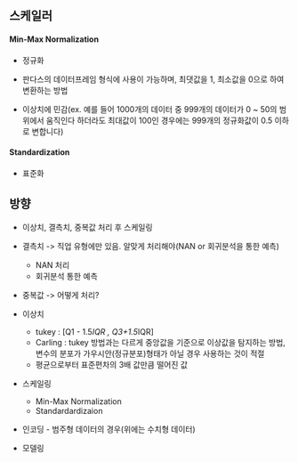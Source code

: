 ## 스케일러

#### **Min-Max Normalization**

* 정규화
* 판다스의 데이터프레임 형식에 사용이 가능하며, 최댓값을 1, 최소값을 0으로 하여 변환하는 방법

* 이상치에 민감(ex. 예를 들어 1000개의 데이터 중 999개의 데이터가 0 ~ 50의 범위에서 움직인다 하더라도 최대값이 100인 경우에는 999개의 정규화값이 0.5 이하로 변합니다)

#### Standardization

* 표준화







## 방향

- 이상치, 결측치, 중복값 처리 후 스케일링

  

- 결측치 -> 직업 유형에만 있음. 알맞게 처리해야(NAN or 회귀분석을 통한 예측)

  * NAN 처리
  * 회귀분석 통한 예측

- 중복값 -> 어떻게 처리?

- 이상치

  - tukey : [Q1 - 1.5*IQR , Q3+1.5*IQR]
  - Carling : tukey 방법과는 다르게 중앙값을 기준으로 이상값을 탐지하는 방법, 변수의 분포가 가우시안(정규분포)형태가 아닐 경우 사용하는 것이 적절

  * 평균으로부터 표준편차의 3배 값만큼 떨어진 값

- 스케일링

  * Min-Max Normalization
  * Standardardizaion

- 인코딩 - 범주형 데이터의 경우(위에는 수치형 데이터)

- 모델링







